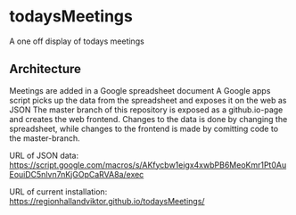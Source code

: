 # todaysMeetings
A one off display of todays meetings

## Architecture
Meetings are added in a Google spreadsheet document
A Google apps script picks up the data from the spreadsheet and exposes it on the web as JSON
The master branch of this repository is exposed as a github.io-page and creates the web frontend. Changes to the data is done by changing the spreadsheet, while changes to the frontend is made by comitting code to the master-branch.

URL of JSON data: https://script.google.com/macros/s/AKfycbw1eigx4xwbPB6MeoKmr1Pt0AuEouiDC5nlvn7nKjGOpCaRVA8a/exec

URL of current installation: https://regionhallandviktor.github.io/todaysMeetings/